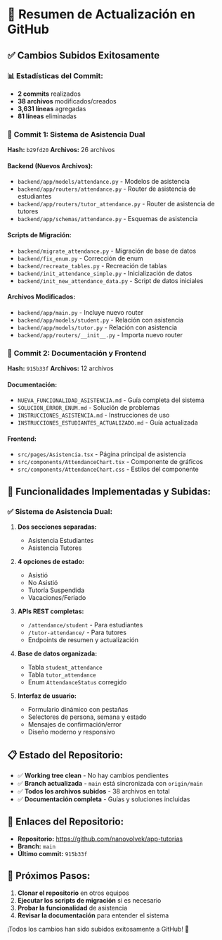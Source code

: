 # 🚀 Resumen de Actualización en GitHub

## ✅ Cambios Subidos Exitosamente

### 📊 **Estadísticas del Commit:**
- **2 commits** realizados
- **38 archivos** modificados/creados
- **3,631 líneas** agregadas
- **81 líneas** eliminadas

### 🎯 **Commit 1: Sistema de Asistencia Dual**
**Hash:** `b29fd20`
**Archivos:** 26 archivos

#### Backend (Nuevos Archivos):
- `backend/app/models/attendance.py` - Modelos de asistencia
- `backend/app/routers/attendance.py` - Router de asistencia de estudiantes
- `backend/app/routers/tutor_attendance.py` - Router de asistencia de tutores
- `backend/app/schemas/attendance.py` - Esquemas de asistencia

#### Scripts de Migración:
- `backend/migrate_attendance.py` - Migración de base de datos
- `backend/fix_enum.py` - Corrección de enum
- `backend/recreate_tables.py` - Recreación de tablas
- `backend/init_attendance_simple.py` - Inicialización de datos
- `backend/init_new_attendance_data.py` - Script de datos iniciales

#### Archivos Modificados:
- `backend/app/main.py` - Incluye nuevo router
- `backend/app/models/student.py` - Relación con asistencia
- `backend/app/models/tutor.py` - Relación con asistencia
- `backend/app/routers/__init__.py` - Importa nuevo router

### 🎯 **Commit 2: Documentación y Frontend**
**Hash:** `915b33f`
**Archivos:** 12 archivos

#### Documentación:
- `NUEVA_FUNCIONALIDAD_ASISTENCIA.md` - Guía completa del sistema
- `SOLUCION_ERROR_ENUM.md` - Solución de problemas
- `INSTRUCCIONES_ASISTENCIA.md` - Instrucciones de uso
- `INSTRUCCIONES_ESTUDIANTES_ACTUALIZADO.md` - Guía actualizada

#### Frontend:
- `src/pages/Asistencia.tsx` - Página principal de asistencia
- `src/components/AttendanceChart.tsx` - Componente de gráficos
- `src/components/AttendanceChart.css` - Estilos del componente

## 🎉 **Funcionalidades Implementadas y Subidas:**

### ✅ **Sistema de Asistencia Dual:**
1. **Dos secciones separadas:**
   - Asistencia Estudiantes
   - Asistencia Tutores

2. **4 opciones de estado:**
   - Asistió
   - No Asistió
   - Tutoría Suspendida
   - Vacaciones/Feriado

3. **APIs REST completas:**
   - `/attendance/student` - Para estudiantes
   - `/tutor-attendance/` - Para tutores
   - Endpoints de resumen y actualización

4. **Base de datos organizada:**
   - Tabla `student_attendance`
   - Tabla `tutor_attendance`
   - Enum `AttendanceStatus` corregido

5. **Interfaz de usuario:**
   - Formulario dinámico con pestañas
   - Selectores de persona, semana y estado
   - Mensajes de confirmación/error
   - Diseño moderno y responsivo

## 📋 **Estado del Repositorio:**
- ✅ **Working tree clean** - No hay cambios pendientes
- ✅ **Branch actualizada** - `main` está sincronizada con `origin/main`
- ✅ **Todos los archivos subidos** - 38 archivos en total
- ✅ **Documentación completa** - Guías y soluciones incluidas

## 🔗 **Enlaces del Repositorio:**
- **Repositorio:** https://github.com/nanovolvek/app-tutorias
- **Branch:** `main`
- **Último commit:** `915b33f`

## 🚀 **Próximos Pasos:**
1. **Clonar el repositorio** en otros equipos
2. **Ejecutar los scripts de migración** si es necesario
3. **Probar la funcionalidad** de asistencia
4. **Revisar la documentación** para entender el sistema

¡Todos los cambios han sido subidos exitosamente a GitHub! 🎉
